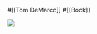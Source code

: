 #[[Tom DeMarco]] #[[Book]]

![](https://m.media-amazon.com/images/I/51CFepapBZL._SY291_BO1,204,203,200_QL40_ML2_.jpg)